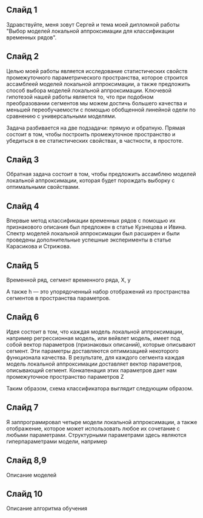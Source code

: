## Слайд 1

Здравствуйте, меня зовут Сергей и тема моей дипломной работы "Выбор моделей локальной аппроксимации для классификации временных рядов". 

## Слайд 2

Целью моей работы является исследование статистических свойств промежуточного параметрического пространства, которое строится ассамблеей моделей локальной аппроксимации, а также предложить способ выбора моделей локальной аппроксимации. Ключевой гипотезой нашей работы является то, что при подобном преобразовании сегментов мы можем достичь большего качества и меньшей переобучаемости с помощью обобщенной линейной одели по сравнению с универсальными моделями.

Задача разбивается на две подзадачи: прямую и обратную. Прямая состоит в том, чтобы построить промежуточное пространство и убедиться в ее статистических свойствах, в частности, в простоте. 

## Слайд 3

Обратная задача состоит в том, чтобы предложить ассамблею моделей локальной аппроксимации, которая будет порождать выборку с оптимальными свойствами.

## Слайд 4

Впервые метод классификации временных рядов с помощью их признакового описания был предложен в статье Кузнецова и Ивина. Спектр моделей локальной аппроксимации был расширен и были проведены дополнительные успешные эксперименты в статье Карасикова и Стрижова.

## Слайд 5

Временной ряд, сегмент временного ряда, X, y

А также h — это упорядоченный набор отображений из пространства сегментов в пространства параметров.

## Слайд 6

Идея состоит в том, что каждая модель локальной аппроксимации, например регрессионная модель, или вейвлет модель, имеет под собой вектор параметров (признаковых описаний), которые описывают сегмент. Эти параметры доставляются оптимизацией некоторого функционала качества. В результате, для каждого сегмента каждая модель локальной аппроксимации доставляет вектор параметров, описывающий сегмент. Конкатенация этих параметров дает нам промежуточное пространство параметров Z

Таким образом, схема классификатора выглядит следующим образом.

## Слайд 7

Я заппрограмировал четыре модели локальной аппроксимации, а также отображение, которое может использовать любое их сочетание с любыми параметрами. Структурными параметрами здесь являются гиперпараметрами модели, например

## Слайд 8,9 

Описание моделей

## Слайд 10

Описание алгоритма обучения 





